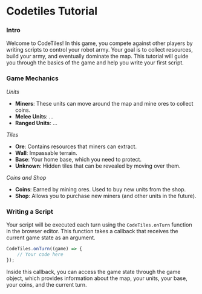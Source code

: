 # Codetiles Tutorial

### Intro

Welcome to CodeTiles! In this game, you compete against other players by writing scripts to control your robot army. Your goal is to collect resources, build your army, and eventually dominate the map. This tutorial will guide you through the basics of the game and help you write your first script.

### Game Mechanics

_Units_

- **Miners**: These units can move around the map and mine ores to collect coins.
- **Melee Units**: ...
- **Ranged Units**: ...

_Tiles_

- **Ore**: Contains resources that miners can extract.
- **Wall**: Impassable terrain.
- **Base**: Your home base, which you need to protect.
- **Unknown**: Hidden tiles that can be revealed by moving over them.

_Coins and Shop_

- **Coins**: Earned by mining ores. Used to buy new units from the shop.
- **Shop**: Allows you to purchase new miners (and other units in the future).

### Writing a Script

Your script will be executed each turn using the `CodeTiles.onTurn` function in the browser editor. This function takes a callback that receives the current game state as an argument.

```javascript
CodeTiles.onTurn((game) => {
	// Your code here
});
```

Inside this callback, you can access the game state through the game object, which provides information about the map, your units, your base, your coins, and the current turn.

<!-- ### Docs and reference

- [Game API](/docs.html): A comprehensive guide to the game API, including all available functions and properties. -->
